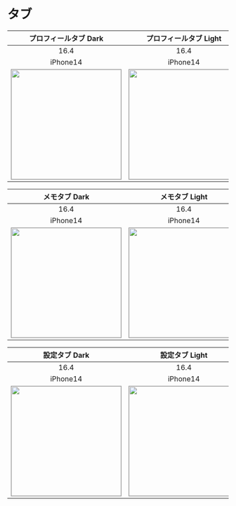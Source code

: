# タブ

|プロフィールタブ Dark|プロフィールタブ Light|
|:---:|:---:|
|16.4|16.4|
|iPhone14|iPhone14|
|<img src='../ReferenceImages_64/タブ/testTabBarController_プロフィールタブ_Dark_iPhone_16_4_390x844@3x.png' width='250' style='border: 1px solid #999' />|<img src='../ReferenceImages_64/タブ/testTabBarController_プロフィールタブ_Light_iPhone_16_4_390x844@3x.png' width='250' style='border: 1px solid #999' />|

|メモタブ Dark|メモタブ Light|
|:---:|:---:|
|16.4|16.4|
|iPhone14|iPhone14|
|<img src='../ReferenceImages_64/タブ/testTabBarController_メモタブ_Dark_iPhone_16_4_390x844@3x.png' width='250' style='border: 1px solid #999' />|<img src='../ReferenceImages_64/タブ/testTabBarController_メモタブ_Light_iPhone_16_4_390x844@3x.png' width='250' style='border: 1px solid #999' />|

|設定タブ Dark|設定タブ Light|
|:---:|:---:|
|16.4|16.4|
|iPhone14|iPhone14|
|<img src='../ReferenceImages_64/タブ/testTabBarController_設定タブ_Dark_iPhone_16_4_390x844@3x.png' width='250' style='border: 1px solid #999' />|<img src='../ReferenceImages_64/タブ/testTabBarController_設定タブ_Light_iPhone_16_4_390x844@3x.png' width='250' style='border: 1px solid #999' />|

